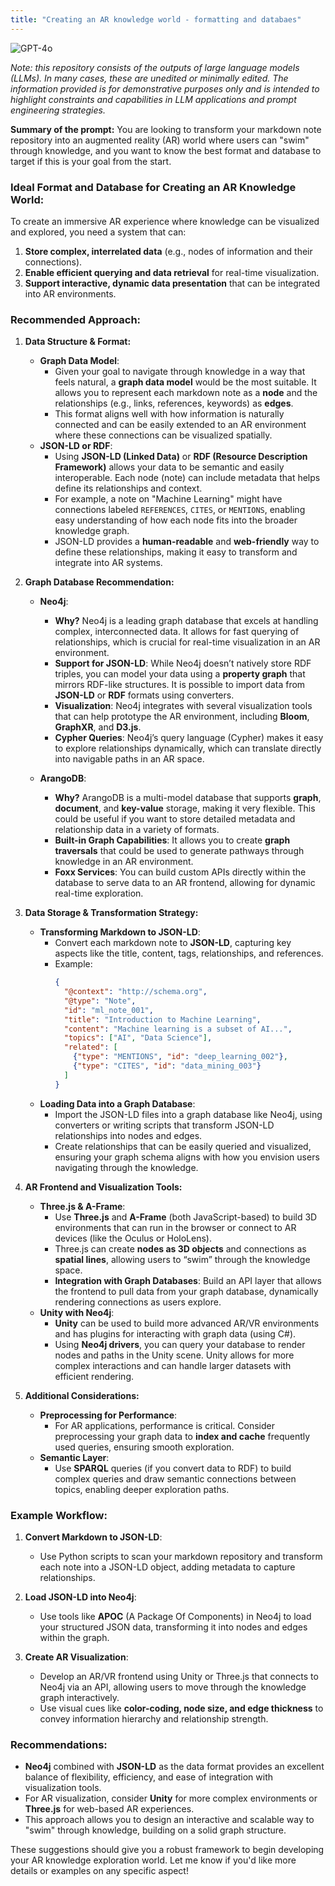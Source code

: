 ```yaml
---
title: "Creating an AR knowledge world - formatting and databaes"
---
```

![GPT-4o](https://img.shields.io/badge/GPT--4o-3333FF?style=for-the-badge&logo=openai&logoColor=white)



*Note: this repository consists of the outputs of large language models (LLMs). In many cases, these are unedited or minimally edited. The information provided is for demonstrative purposes only and is intended to highlight constraints and capabilities in LLM applications and prompt engineering strategies.*


**Summary of the prompt:**
You are looking to transform your markdown note repository into an augmented reality (AR) world where users can "swim" through knowledge, and you want to know the best format and database to target if this is your goal from the start.

### Ideal Format and Database for Creating an AR Knowledge World:

To create an immersive AR experience where knowledge can be visualized and explored, you need a system that can:
1. **Store complex, interrelated data** (e.g., nodes of information and their connections).
2. **Enable efficient querying and data retrieval** for real-time visualization.
3. **Support interactive, dynamic data presentation** that can be integrated into AR environments.

### Recommended Approach:

1. **Data Structure & Format:**
   - **Graph Data Model**: 
     - Given your goal to navigate through knowledge in a way that feels natural, a **graph data model** would be the most suitable. It allows you to represent each markdown note as a **node** and the relationships (e.g., links, references, keywords) as **edges**.
     - This format aligns well with how information is naturally connected and can be easily extended to an AR environment where these connections can be visualized spatially.
   - **JSON-LD or RDF**:
     - Using **JSON-LD (Linked Data)** or **RDF (Resource Description Framework)** allows your data to be semantic and easily interoperable. Each node (note) can include metadata that helps define its relationships and context.
     - For example, a note on "Machine Learning" might have connections labeled `REFERENCES`, `CITES`, or `MENTIONS`, enabling easy understanding of how each node fits into the broader knowledge graph.
     - JSON-LD provides a **human-readable** and **web-friendly** way to define these relationships, making it easy to transform and integrate into AR systems.

2. **Graph Database Recommendation:**
   - **Neo4j**:
     - **Why?** Neo4j is a leading graph database that excels at handling complex, interconnected data. It allows for fast querying of relationships, which is crucial for real-time visualization in an AR environment.
     - **Support for JSON-LD**: While Neo4j doesn’t natively store RDF triples, you can model your data using a **property graph** that mirrors RDF-like structures. It is possible to import data from **JSON-LD** or **RDF** formats using converters.
     - **Visualization**: Neo4j integrates with several visualization tools that can help prototype the AR environment, including **Bloom**, **GraphXR**, and **D3.js**.
     - **Cypher Queries**: Neo4j’s query language (Cypher) makes it easy to explore relationships dynamically, which can translate directly into navigable paths in an AR space.

   - **ArangoDB**:
     - **Why?** ArangoDB is a multi-model database that supports **graph**, **document**, and **key-value** storage, making it very flexible. This could be useful if you want to store detailed metadata and relationship data in a variety of formats.
     - **Built-in Graph Capabilities**: It allows you to create **graph traversals** that could be used to generate pathways through knowledge in an AR environment.
     - **Foxx Services**: You can build custom APIs directly within the database to serve data to an AR frontend, allowing for dynamic real-time exploration.

3. **Data Storage & Transformation Strategy:**
   - **Transforming Markdown to JSON-LD**:
     - Convert each markdown note to **JSON-LD**, capturing key aspects like the title, content, tags, relationships, and references.
     - Example:
       ```json
       {
         "@context": "http://schema.org",
         "@type": "Note",
         "id": "ml_note_001",
         "title": "Introduction to Machine Learning",
         "content": "Machine learning is a subset of AI...",
         "topics": ["AI", "Data Science"],
         "related": [
           {"type": "MENTIONS", "id": "deep_learning_002"},
           {"type": "CITES", "id": "data_mining_003"}
         ]
       }
       ```
   - **Loading Data into a Graph Database**:
     - Import the JSON-LD files into a graph database like Neo4j, using converters or writing scripts that transform JSON-LD relationships into nodes and edges.
     - Create relationships that can be easily queried and visualized, ensuring your graph schema aligns with how you envision users navigating through the knowledge.

4. **AR Frontend and Visualization Tools:**
   - **Three.js & A-Frame**:
     - Use **Three.js** and **A-Frame** (both JavaScript-based) to build 3D environments that can run in the browser or connect to AR devices (like the Oculus or HoloLens).
     - Three.js can create **nodes as 3D objects** and connections as **spatial lines**, allowing users to “swim” through the knowledge space.
     - **Integration with Graph Databases**: Build an API layer that allows the frontend to pull data from your graph database, dynamically rendering connections as users explore.
   - **Unity with Neo4j**:
     - **Unity** can be used to build more advanced AR/VR environments and has plugins for interacting with graph data (using C#).
     - Using **Neo4j drivers**, you can query your database to render nodes and paths in the Unity scene. Unity allows for more complex interactions and can handle larger datasets with efficient rendering.

5. **Additional Considerations:**
   - **Preprocessing for Performance**: 
     - For AR applications, performance is critical. Consider preprocessing your graph data to **index and cache** frequently used queries, ensuring smooth exploration.
   - **Semantic Layer**: 
     - Use **SPARQL** queries (if you convert data to RDF) to build complex queries and draw semantic connections between topics, enabling deeper exploration paths.

### Example Workflow:
1. **Convert Markdown to JSON-LD**:
   - Use Python scripts to scan your markdown repository and transform each note into a JSON-LD object, adding metadata to capture relationships.
   
2. **Load JSON-LD into Neo4j**:
   - Use tools like **APOC** (A Package Of Components) in Neo4j to load your structured JSON data, transforming it into nodes and edges within the graph.
   
3. **Create AR Visualization**:
   - Develop an AR/VR frontend using Unity or Three.js that connects to Neo4j via an API, allowing users to move through the knowledge graph interactively.
   - Use visual cues like **color-coding, node size, and edge thickness** to convey information hierarchy and relationship strength.

### Recommendations:
- **Neo4j** combined with **JSON-LD** as the data format provides an excellent balance of flexibility, efficiency, and ease of integration with visualization tools.
- For AR visualization, consider **Unity** for more complex environments or **Three.js** for web-based AR experiences.
- This approach allows you to design an interactive and scalable way to "swim" through knowledge, building on a solid graph structure.

These suggestions should give you a robust framework to begin developing your AR knowledge exploration world. Let me know if you'd like more details or examples on any specific aspect!